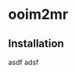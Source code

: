 
<!-- README.md is generated from README.Rmd. Please edit that file -->

# ooim2mr

<!-- badges: start -->

<!-- badges: end -->

## Installation

asdf adsf
